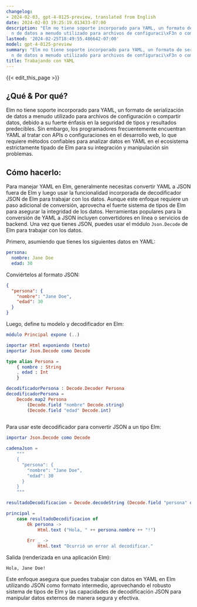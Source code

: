 ```yaml
---
changelog:
- 2024-02-03, gpt-4-0125-preview, translated from English
date: 2024-02-03 19:25:19.013433-07:00
description: "Elm no tiene soporte incorporado para YAML, un formato de serializaci\xF3\
  n de datos a menudo utilizado para archivos de configuraci\xF3n o compartir datos,\u2026"
lastmod: '2024-02-25T18:49:55.486642-07:00'
model: gpt-4-0125-preview
summary: "Elm no tiene soporte incorporado para YAML, un formato de serializaci\xF3\
  n de datos a menudo utilizado para archivos de configuraci\xF3n o compartir datos,\u2026"
title: Trabajando con YAML
---
```


{{< edit_this_page >}}

## ¿Qué & Por qué?

Elm no tiene soporte incorporado para YAML, un formato de serialización de datos a menudo utilizado para archivos de configuración o compartir datos, debido a su fuerte énfasis en la seguridad de tipos y resultados predecibles. Sin embargo, los programadores frecuentemente encuentran YAML al tratar con APIs o configuraciones en el desarrollo web, lo que requiere métodos confiables para analizar datos en YAML en el ecosistema estrictamente tipado de Elm para su integración y manipulación sin problemas.

## Cómo hacerlo:

Para manejar YAML en Elm, generalmente necesitas convertir YAML a JSON fuera de Elm y luego usar la funcionalidad incorporada de decodificador JSON de Elm para trabajar con los datos. Aunque este enfoque requiere un paso adicional de conversión, aprovecha el fuerte sistema de tipos de Elm para asegurar la integridad de los datos. Herramientas populares para la conversión de YAML a JSON incluyen convertidores en línea o servicios de backend. Una vez que tienes JSON, puedes usar el módulo `Json.Decode` de Elm para trabajar con los datos.

Primero, asumiendo que tienes los siguientes datos en YAML:

```yaml
persona:
  nombre: Jane Doe
  edad: 30
```

Conviértelos al formato JSON:

```json
{
  "persona": {
    "nombre": "Jane Doe",
    "edad": 30
  }
}
```

Luego, define tu modelo y decodificador en Elm:

```elm
módulo Principal expone (..)

importar Html exponiendo (texto)
importar Json.Decode como Decode

type alias Persona =
    { nombre : String
    , edad : Int
    }

decodificadorPersona : Decode.Decoder Persona
decodificadorPersona =
    Decode.map2 Persona
        (Decode.field "nombre" Decode.string)
        (Decode.field "edad" Decode.int)
        
```

Para usar este decodificador para convertir JSON a un tipo Elm:

```elm
importar Json.Decode como Decode

cadenaJson = 
    """
    {
      "persona": {
        "nombre": "Jane Doe",
        "edad": 30
      }
    }
    """

resultadoDecodificacion = Decode.decodeString (Decode.field "persona" decodificadorPersona) cadenaJson

principal =
    case resultadoDecodificacion of
        Ok persona ->
            Html.text ("Hola, " ++ persona.nombre ++ "!")
            
        Err _ ->
            Html.text "Ocurrió un error al decodificar."
```

Salida (renderizada en una aplicación Elm):
```
Hola, Jane Doe!
```

Este enfoque asegura que puedes trabajar con datos en YAML en Elm utilizando JSON como formato intermedio, aprovechando el robusto sistema de tipos de Elm y las capacidades de decodificación JSON para manipular datos externos de manera segura y efectiva.
